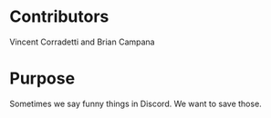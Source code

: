 # Contributors
Vincent Corradetti and Brian Campana
# Purpose
Sometimes we say funny things in Discord. We want to save those.
